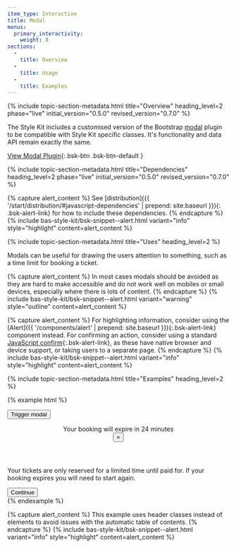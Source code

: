 ```yaml
---
item_type: Interactive
title: Modal
menus:
  primary_interactivity:
    weight: 8
sections:
  -
    title: Overview
  -
    title: Usage
  -
    title: Examples
---
```


{% include topic-section-metadata.html
  title="Overview"
  heading_level=2
  phase="live"
  initial_version="0.5.0"
  revised_version="0.7.0"
%}

The Style Kit includes a customised version of the Bootstrap
[modal](https://getbootstrap.com/docs/5.2/components/navs-tabs/#javascript-behavior) plugin to be compatible with Style Kit specific
classes. It's functionality and data API remain exactly the same.

[View Modal Plugin](https://getbootstrap.com/docs/5.2/components/navs-tabs/#javascript-behavior){:.bsk-btn .bsk-btn-default }

{% include topic-section-metadata.html
  title="Dependencies"
  heading_level=2
  phase="live"
  initial_version="0.5.0"
  revised_version="0.7.0"
%}

{% capture alert_content %}
See [distribution]({{ '/start/distribution/#javascript-dependencies' | prepend: site.baseurl }}){: .bsk-alert-link} for
how to include these dependencies.
{% endcapture %}
{% include bas-style-kit/bsk-snippet--alert.html
  variant="info"
  style="highlight"
  content=alert_content
%}

{% include topic-section-metadata.html
  title="Uses"
  heading_level=2
%}

Modals can be useful for drawing the users attention to something, such as a time limit for booking a ticket.

{% capture alert_content %}
In most cases modals should be avoided as they are hard to make accessible and do not work well on mobiles or
small devices, especially where there is lots of content.
{% endcapture %}
{% include bas-style-kit/bsk-snippet--alert.html
  variant="warning"
  style="outline"
  content=alert_content
%}

{% capture alert_content %}
For highlighting information, consider using the
[Alert]({{ '/components/alert' | prepend: site.baseurl }}){:.bsk-alert-link} component instead. For confirming an
action, consider using a standard
[JavaScript confirm](https://developer.mozilla.org/en-US/docs/Web/API/Window/confirm){:.bsk-alert-link}, as these have native browser and device support, or taking users to a separate page.
{% endcapture %}
{% include bas-style-kit/bsk-snippet--alert.html
  variant="info"
  style="highlight"
  content=alert_content
%}

{% include topic-section-metadata.html
  title="Examples"
  heading_level=2
%}

{% example html %}
<!-- trigger -->
<button class="bsk-btn bsk-btn-default" type="button" data-bs-toggle="modal" data-bs-target="#example-modal">Trigger modal</button>

<!-- modal -->
<div class="bsk-modal bsk-fade" id="example-modal" tabindex="-1" role="dialog">
  <div class="bsk-modal-dialog" role="document">
    <div class="bsk-modal-content">
      <header class="bsk-modal-header">
        <div class="bsk-h4 bsk-modal-title">Your booking will expire in 24 minutes</div>
        <button class="bsk-close" type="button" data-dismiss="modal" aria-label="Close">
          <span aria-hidden="true">&times;</span>
        </button>
      </header>
      <div class="bsk-modal-body">
        <p>Your tickets are only reserved for a limited time until paid for. If your booking expires you will need to start again.</p>
      </div>
      <footer class="bsk-modal-footer">
        <button class="bsk-btn bsk-btn-primary" type="button" data-bs-dismiss="modal" data-bs-target="#example-modal">Continue</button>
      </footer>
    </div>
  </div>
</div>
{% endexample %}

{% capture alert_content %}
This example uses header classes instead of elements to avoid issues with the automatic table of contents.
{% endcapture %}
{% include bas-style-kit/bsk-snippet--alert.html
  variant="info"
  style="highlight"
  content=alert_content
%}
